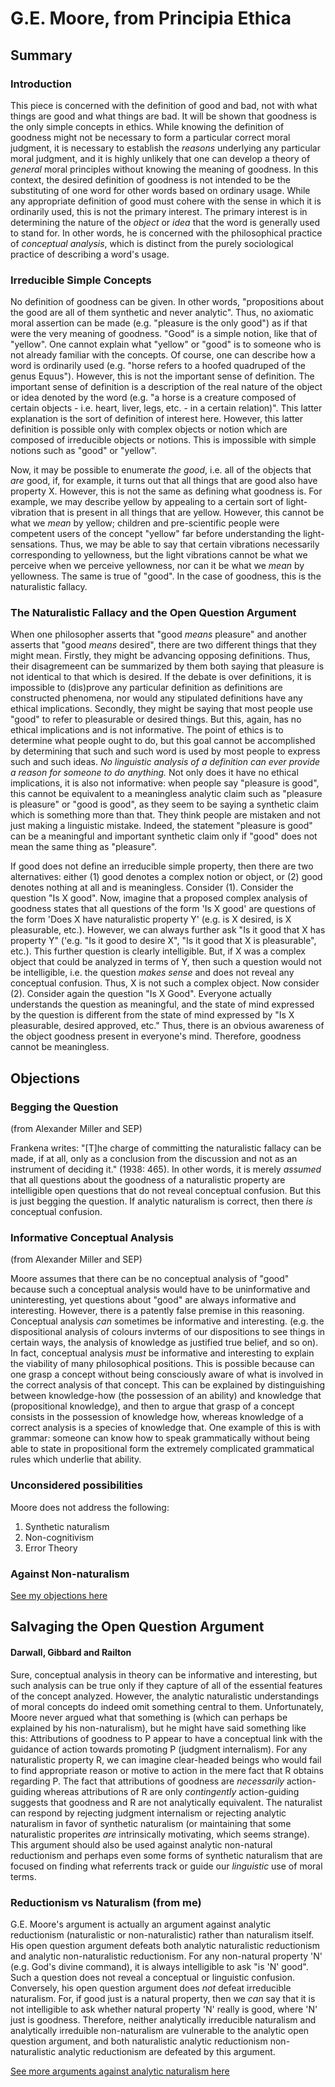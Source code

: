 # G.E. Moore, from Principia Ethica

## Summary

### Introduction

This piece is concerned with the definition of good and bad, not with what things are good and what things are bad. It will be shown that goodness is the only simple concepts in ethics. While knowing the definition of goodness might not be necessary to form a particular correct moral judgment, it is necessary to establish the *reasons* underlying any particular moral judgment, and it is highly unlikely that one can develop a theory of *general* moral principles without knowing the meaning of goodness. In this context, the desired definition of goodness is not intended to be the substituting of one word for other words based on ordinary usage. While any appropriate definition of good must cohere with the sense in which it is ordinarily used, this is not the primary interest. The primary interest is in determining the nature of the *object* or *idea* that the word is generally used to stand for. In other words, he is concerned with the philosophical practice of *conceptual analysis*, which is distinct from the purely sociological practice of describing a word's usage.

### Irreducible Simple Concepts

No definition of goodness can be given. In other words, "propositions about the good are all of them synthetic and never analytic". Thus, no axiomatic moral assertion can be made (e.g. "pleasure is the only good") as if that were the very meaning of goodness. "Good" is a simple notion, like that of "yellow". One cannot explain what "yellow" or "good" is to someone who is not already familiar with the concepts. Of course, one can describe how a word is ordinarily used (e.g. "horse refers to a hoofed quadruped of the genus Equus"). However, this is not the important sense of definition. The important sense of definition is a description of the real nature of the object or idea denoted by the word (e.g. "a horse is a creature composed of certain objects - i.e. heart, liver, legs, etc. - in a certain relation)". This latter explanation is the sort of definition of interest here. However, this latter definition is possible only with complex objects or notion which are composed of irreducible objects or notions. This is impossible with simple notions such as "good" or "yellow".

Now, it may be possible to enumerate *the good*, i.e. all of the objects that *are* good, if, for example, it turns out that all things that are good also have property X. However, this is not the same as defining what goodness is. For example, we may describe yellow by appealing to a certain sort of light-vibration that is present in all things that are yellow. However, this cannot be what we *mean* by yellow; children and pre-scientific people were competent users of the concept "yellow" far before understanding the light-sensations. Thus, we may be able to say that certain vibrations necessarily corresponding to yellowness, but the light vibrations cannot be what we perceive when we perceive yellowness, nor can it be what we *mean* by yellowness. The same is true of "good". In the case of goodness, this is the naturalistic fallacy.

### The Naturalistic Fallacy and the Open Question Argument

When one philosopher asserts that "good *means* pleasure" and another asserts that "good *means* desired", there are two different things that they might mean. Firstly, they might be advancing opposing definitions. Thus, their disagremeent can be summarized by them both saying that pleasure is not identical to that which is desired. If the debate is over definitions, it is impossible to (dis)prove any particular definition as definitions are constructed phenomena, nor would any stipulated definitions have any ethical implications. Secondly, they might be saying that most people use "good" to refer to pleasurable or desired things. But this, again, has no ethical implications and is not informative. The point of ethics is to determine what people ought to do, but this goal cannot be accomplished by determining that such and such word is used by most people to express such and such ideas. *No linguistic analysis of a definition can ever provide a reason for someone to do anything.* Not only does it have no ethical implications, it is also not informative: when people say "pleasure is good", this cannot be equivalent to a meaningless analytic claim such as "pleasure is pleasure" or "good is good", as they seem to be saying a synthetic claim which is something more than that. They think people are mistaken and not just making a linguistic mistake. Indeed, the statement "pleasure is good" can be a meaningful and important synthetic claim only if "good" does not mean the same thing as "pleasure". 

If good does not define an irreducible simple property, then there are two alternatives: either (1) good denotes a complex notion or object, or (2) good denotes nothing at all and is meaningless. Consider (1). Consider the question "Is X good". Now, imagine that a proposed complex analysis of goodness states that all questions of the form 'Is X good' are questions of the form 'Does X have naturalistic property Y' (e.g. is X desired, is X pleasurable, etc.). However, we can always further ask "Is it good that X has property Y" ('e.g. "Is it good to desire X", "Is it good that X is pleasurable", etc.). This further question is clearly intelligible. But, if X was a complex object that could be analyzed in terms of Y, then such a question would not be intelligible, i.e. the question *makes sense* and does not reveal any conceptual confusion. Thus, X is not such a complex object. Now consider (2). Consider again the question "Is X Good". Everyone actually understands the question as meaningful, and the state of mind expressed by the question is different from the state of mind expressed by "Is X pleasurable, desired approved, etc." Thus, there is an obvious awareness of the object goodness present in everyone's mind. Therefore, goodness cannot be meaningless. 

## Objections

### Begging the Question

(from Alexander Miller and SEP)

Frankena writes: "[T]he charge of committing the naturalistic fallacy can be made, if at all, only as a conclusion from the discussion and not as an instrument of deciding it." (1938: 465). In other words, it is merely *assumed* that all questions about the goodness of a naturalistic property are intelligible open questions that do not reveal conceptual confusion. But this is just begging the question. If analytic naturalism is correct, then there *is* conceptual confusion.

### Informative Conceptual Analysis

(from Alexander Miller and SEP)

Moore assumes that there can be no conceptual analysis of "good" because such a conceptual analysis would have to be uninformative and uninteresting, yet questions about "good" are always informative and interesting. However, there is a patently false premise in this reasoning. Conceptual analysis *can* sometimes be informative and interesting. (e.g. the dispositional analysis of colours invterms of our dispositions to see things in certain ways, the analysis of knowledge as justified true belief, and so on). In fact, conceptual analysis *must* be informative and interesting to explain the viability of many philosophical positions. This is possible because can one grasp a concept without being consciously aware of what is involved in the correct analysis of that concept. This can be explained by distinguishing between knowledge-how (the possession of an ability) and knowledge that (propositional knowledge), and then to argue that grasp of a concept
consists in the possession of knowledge how, whereas knowledge of a correct analysis is a species of knowledge that. One example of this is with grammar: someone can know how to speak grammatically without being able to state in propositional form the extremely complicated grammatical rules which underlie that ability. 

### Unconsidered possibilities

Moore does not address the following:

1. Synthetic naturalism
2. Non-cognitivism
3. Error Theory

### Against Non-naturalism

[See my objections here](/Original/Metaethics/Non-naturalism.md)

## Salvaging the Open Question Argument

#### Darwall, Gibbard and Railton

Sure, conceptual analysis in theory can be informative and interesting, but such analysis can be true only if they capture of all of the essential features of the concept analyzed. However, the analytic naturalistic understandings of moral concepts do indeed omit something central to them. Unfortunately, Moore never argued what that something is (which can perhaps be explained by his non-naturalism), but he might have said something like this: Attributions of goodness to P appear to have a conceptual link with the guidance of action towards promoting P (judgment internalism). For any naturalistic property R, we can imagine clear-headed beings who would fail to find appropriate reason or motive to action in the mere fact that R obtains regarding P. The fact that attributions of goodness are *necessarily* action-guiding whereas attributions of R are only *contingently* action-guiding suggests that goodness and R are not analytically equivalent. The naturalist can respond by rejecting judgment internalism or rejecting analytic naturalism in favor of synthetic naturalism (or maintaining that some naturalistic properites *are* intrinsically motivating, which seems strange). This argument should also be used against analytic non-natural reductionism and perhaps even some forms of synthetic naturalism that are focused on finding what referrents track or guide our *linguistic* use of moral terms.

### Reductionism vs Naturalism (from me)

G.E. Moore's argument is actually an argument against analytic reductionism (naturalistic or non-naturalistic) rather than naturalism itself. His open question argument defeats both analytic naturalistic reductionism and analytic non-naturalistic reductionism. For any non-natural property 'N' (e.g. God's divine command), it is always intelligible to ask "is 'N' good". Such a question does not reveal a conceptual or linguistic confusion. Conversely, his open question argument does *not* defeat irreducible naturalism. For, if good just is a natural property, then we *can* say that it is not intelligible to ask whether natural property 'N' really is good, where 'N' just is goodness. Therefore, neither analytically irreducible naturalism and analytically irreduible non-naturalism are vulnerable to the analytic open question argument, and both naturalistic analytic reductionism non-naturalistic analytic reductionism are defeated by this argument.

[See more arguments against analytic naturalism here](/Original/Metaethics/Naturalism)